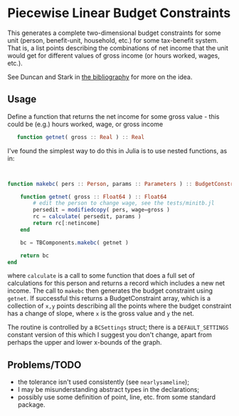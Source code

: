 # Piecewise Linear Budget Constraints

This generates a complete two-dimensional budget constraints for some unit
(person, benefit-unit, household, etc.) for some tax-benefit system. That is, a
list points describing the combinations of net income that the unit would get for different values of gross income (or hours worked, wages, etc.).

See Duncan and Stark in [the bibliography](biblio.md) for more on the idea.

## Usage

Define a function that returns the net income for some gross value - this could be (e.g.) hours worked, wage, or gross income
```julia
   function getnet( gross :: Real ) :: Real
```
I've found the simplest way to do this in Julia is to use nested functions, as in:

```julia


function makebc( pers :: Person, params :: Parameters ) :: BudgetConstraint

    function getnet( gross :: Float64 ) :: Float64
        # edit the person to change wage, see the tests/minitb.jl
        persedit = modifiedcopy( pers, wage=gross )
        rc = calculate( persedit, params )
        return rc[:netincome]
    end

    bc = TBComponents.makebc( getnet )

    return bc
end

```

where `calculate` is a call to some function that does a full set of
calculations for this person and returns a record which includes a new net income. The call to `makebc` then generates the budget constraint using `getnet`. If successful this returns a BudgetConstraint array, which is a collection of `x,y` points describing all the points where the budget constraint has a change of slope, where `x` is the gross value and `y` the net.

The routine is controlled by a `BCSettings` struct; there is a `DEFAULT_SETTINGS` constant version of this which I suggest you don't change, apart from perhaps the upper and lower x-bounds of the graph.


## Problems/TODO

* the tolerance isn't used consistently (see `nearlysameline`);
* I may be misunderstanding abstract types in the declarations;
* possibly use some definition of point, line, etc. from some standard package.
